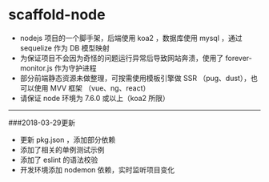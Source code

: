 # scaffold-node

+   nodejs 项目的一个脚手架，后端使用 koa2 ，数据库使用 mysql ，通过 sequelize 作为 DB 模型映射
+   为保证项目不会因为奇怪的问题运行异常后导致网站奔溃，使用了 forever-monitor.js 作为守护进程
+   部分前端静态资源未做整理，可按需使用模板引擎做 SSR （pug、dust），也可以使用 MVV 框架 （vue、ng、react）
+   请保证 node 环境为 7.6.0 或以上（koa2 所限）

----------

###2018-03-29更新

+   更新 pkg.json ，添加部分依赖
+   添加了相关的单例测试示例
+   添加了 eslint 的语法校验
+   开发环境添加 nodemon 依赖，实时监听项目变化
